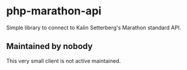 # php-marathon-api
Simple library to connect to Kalin Setterberg's Marathon standard API.

## Maintained by nobody
This very small client is not active maintained.